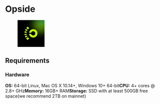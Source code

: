 # Opside

<figure><img src="../../.gitbook/assets/project6.jpg" alt="" width="87"><figcaption></figcaption></figure>

## **Requirements**

### Hardware

**OS:** 64-bit Linux, Mac OS X 10.14+, Windows 10+ 64-bit**CPU:** 4+ cores @ 2.8+ GHz**Memory:** 16GB+ RAM**Storage:** SSD with at least 500GB free space(we recommend 2TB on mainnet)
